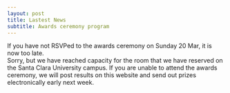 ```yaml
---
layout: post
title: Lastest News
subtitle: Awards ceremony program
---
```



If you have not RSVPed to the awards ceremony on Sunday 20 Mar, it is now too late.  
Sorry, but we have reached capacity for the room that we have reserved on the Santa Clara University campus. 
If you are unable to attend the awards ceremony, we will post results on this website and send out prizes electronically early next week.  
